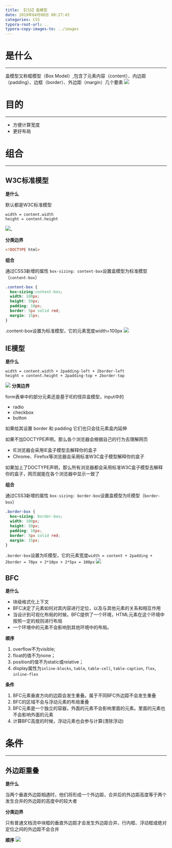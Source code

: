 ```yaml
---
title: 【CSS】盒模型
date: 2019年04月08日 00:27:43
categories: CSS
typora-root-url: ..
typora-copy-images-to: ../images
---
```


# 是什么
---
盒模型又称框模型（Box Model）,包含了元素内容（content）、内边距（padding）、边框（border）、外边距（margin）几个要素
![](/images/20190330162953242.png)
# 目的
---
- 方便计算宽度
- 更好布局

# 组合
---
## W3C标准模型
**是什么**

默认都是W3C标准模型
```
width = content.width
height = content.height
```
![](/images/20190330163611690.png)、

**分类边界**

```html
<!DOCTYPE html>
```

**组合**

通过CSS3新增的属性 `box-sizing: content-box`设置盒模型为标准模型（`content-box`）

```css
.content-box {
  box-sizing:content-box;
  width: 100px;
  height: 50px;
  padding: 10px;
  border: 5px solid red;
  margin: 15px;
}
```
.content-box设置为标准模型，它的元素宽度width=100px
![](/images/20190330172923552.png)

## IE模型
**是什么**

```
width = content.width + 2padding-left + 2border-left
height = content.height + 2padding-top + 2border-top
```

![](/images/20190330165723844.png)
**分类边界**

form表单中的部分元素还是基于IE的怪异盒模型，input中的
- radio
- checkbox
- button

如果给其设置 border 和 padding 它们也只会往元素盒内延伸

如果不加DOCTYPE声明，那么各个浏览器会根据自己的行为去理解网页
- IE浏览器会采用IE盒子模型去解释你的盒子
- Chrome、Firefox等浏览器会采用标准W3C盒子模型解释你的盒子

如果加上了DOCTYPE声明，那么所有浏览器都会采用标准W3C盒子模型去解释你的盒子，网页就能在各个浏览器中显示一致了

**组合**

通过CSS3新增的属性 `box-sizing: border-box`设置盒模型为IE模型（`border-box`）
```css
.border-box {
  box-sizing: border-box;
  width: 100px;
  height: 50px;
  padding: 10px;
  border: 5px solid red;
  margin: 15px;
}
```
`.border-box`设置为IE模型，它的元素宽度`width = content + 2padding + 2border = 70px + 2*10px + 2*5px = 100px`
![](/images/20190330173135288.png)



## BFC

**是什么**
- 块级格式化上下文
- BFC决定了元素如何对其内容进行定位，以及与其他元素的关系和相互作用
- 当设计到可视化布局的时候，BFC提供了一个环境，HTML元素在这个环境中按照一定的规则进行布局
- 一个环境中的元素不会影响到其他环境中的布局。

**顺序**

1.  overflow不为visible;
2.  float的值不为none；
3.  position的值不为static或relative；
4.  display属性为`inline-blocks`, `table`, `table-cell`, `table-caption`, `flex`, `inline-flex`



**条件**

1.  BFC元素垂直方向的边距会发生重叠。属于不同BFC外边距不会发生重叠
2.  BFC的区域不会与浮动元素的布局重叠
3.  BFC元素是一个独立的容器，外面的元素不会影响里面的元素。里面的元素也不会影响外面的元素
4.  计算BFC高度的时候，浮动元素也会参与计算(清除浮动)


# 条件
---
## 外边距重叠

**是什么**

当两个垂直外边距相遇时，他们将形成一个外边距，合并后的外边距高度等于两个发生合并的外边距的高度中的较大者


**分类边界**

只有普通文档流中块框的垂直外边距才会发生外边距合并，行内框、浮动框或绝对定位之间的外边距不会合并

**顺序**
![](/images/20190330173751943.png)
